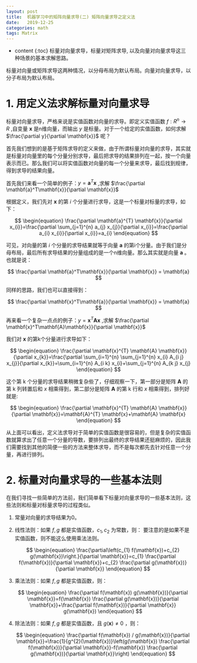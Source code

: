 ```yaml
---
layout: post
title:  机器学习中的矩阵向量求导(二) 矩阵向量求导之定义法
date:   2019-12-25
categories: math 
tags: Matrix
---
```

* content
{:toc}
标量对向量求导，标量对矩阵求导, 以及向量对向量求导这三种场景的基本求解思路。

标量对向量或矩阵求导这两种情况，以分母布局为默认布局。向量对向量求导，以分子布局为默认布局。



# **1. 用定义法求解标量对向量求导**

标量对向量求导，严格来说是实值函数对向量的求导。即定义实值函数 $f: R^{n} \to R$  ,自变量 $\mathbf{x}$ 是n维向量，而输出 $y$ 是标量。对于一个给定的实值函数，如何求解 $\frac{\partial y}{\partial \mathbf{x}}$  呢？

 

首先我们想到的是基于矩阵求导的定义来做，由于所谓标量对向量的求导，其实就是标量对向量里的每个分量分别求导，最后把求导的结果排列在一起，按一个向量表示而已。那么我们可以将实值函数对向量的每一个分量来求导，最后找到规律，得到求导的结果向量。



首先我们来看一个简单的例子：$y=\mathbf{a}^T\mathbf{x}$  ,求解 $\frac{\partial \mathbf{a}^T\mathbf{x}}{\partial \mathbf{x}}$ 

根据定义，我们先对 $\mathbf{x}$ 的第 $i$ 个分量进行求导，这是一个标量对标量的求导，如下：


$$
\begin{equation}
\frac{\partial \mathbf{a}^{T} \mathbf{x}}{\partial x_{i}}=\frac{\partial \sum_{j=1}^{n} a_{j} x_{j}}{\partial x_{i}}=\frac{\partial a_{i} x_{i}}{\partial x_{i}}=a_{i}
\end{equation}
$$


可见，对向量的第 $i$  个分量的求导结果就等于向量 $\mathbf{a}$ 的第i个分量。由于我们是分母布局，最后所有求导结果的分量组成的是一个n维向量。那么其实就是向量 $\mathbf{a}$ 。也就是说：


$$
\frac{\partial \mathbf{a}^T\mathbf{x}}{\partial \mathbf{x}} = \mathbf{a}
$$


同样的思路，我们也可以直接得到：


$$
\frac{\partial \mathbf{x}^T\mathbf{a}}{\partial \mathbf{x}} = \mathbf{a}
$$


再来看一个复杂一点点的例子：$y=\mathbf{x}^T\mathbf{A}\mathbf{x}$  ,求解 $\frac{\partial \mathbf{x}^T\mathbf{A}\mathbf{x}}{\partial \mathbf{x}}$ 



我们对 $\mathbf{x}$ 的第k个分量进行求导如下：


$$
\begin{equation}
\frac{\partial \mathbf{x}^{T} \mathbf{A} \mathbf{x}}{\partial x_{k}}=\frac{\partial \sum_{i=1}^{n} \sum_{j=1}^{n} x_{i} A_{i j} x_{j}}{\partial x_{k}}=\sum_{i=1}^{n} A_{i k} x_{i}+\sum_{j=1}^{n} A_{k j} x_{j}
\end{equation}
$$


这个第 k 个分量的求导结果稍微复杂些了，仔细观察一下，第一部分是矩阵 $\mathbf{A}$ 的第 k 列转置后和 $x$ 相乘得到，第二部分是矩阵 $\mathbf{A}$ 的第 k 行和 $x$ 相乘得到，排列好就是:


$$
\begin{equation}
\frac{\partial \mathbf{x}^{T} \mathbf{A} \mathbf{x}}{\partial \mathbf{x}}=\mathbf{A}^{T} \mathbf{x}+\mathbf{A} \mathbf{x}
\end{equation}
$$


从上面可以看出，定义法求导对于简单的实值函数是很容易的，但是复杂的实值函数就算求出了任意一个分量的导数，要排列出最终的求导结果还挺麻烦的，因此我们需要找到其他的简便一些的方法来整体求导，而不是每次都先去针对任意一个分量，再进行排列。



# **2. 标量对向量求导的一些基本法则**

在我们寻找一些简单的方法前，我们简单看下标量对向量求导的一些基本法则，这些法则和标量对标量求导的过程类似。

1. 常量对向量的求导结果为0。

2. 线性法则：如果 $f,g$  都是实值函数，$c_1,c_2$  为常数，则：
   要注意的是如果不是实值函数，则不能这么使用乘法法则。
   
   $$
   \begin{equation}
      \frac{\partial\left(c_{1} f(\mathbf{x})+c_{2} g(\mathbf{x})\right.}{\partial \mathbf{x}}=c_{1} \frac{\partial f(\mathbf{x})}{\partial \mathbf{x}}+c_{2} \frac{\partial g(\mathbf{x})}{\partial \mathbf{x}}
      \end{equation}
   $$
   
3. 乘法法则：如果  $f,g$  都是实值函数，则：

    $$
    \begin{equation}
       \frac{\partial f(\mathbf{x}) g(\mathbf{x})}{\partial \mathbf{x}}=f(\mathbf{x}) \frac{\partial g(\mathbf{x})}{\partial \mathbf{x}}+\frac{\partial f(\mathbf{x})}{\partial \mathbf{x}} g(\mathbf{x})
       \end{equation}
    $$
    
4. 除法法则：如果  $f,g$  都是实值函数，且  $g(\mathbf{x}) \neq 0$  ，则：
   

    $$
       \begin{equation}
       \frac{\partial f(\mathbf{x}) / g(\mathbf{x})}{\partial \mathbf{x}}=\frac{1}{g^{2}(\mathbf{x})}\left(g(\mathbf{x}) \frac{\partial f(\mathbf{x})}{\partial \mathbf{x}}-f(\mathbf{x}) \frac{\partial g(\mathbf{x})}{\partial \mathbf{x}}\right)
       \end{equation}
    $$

















